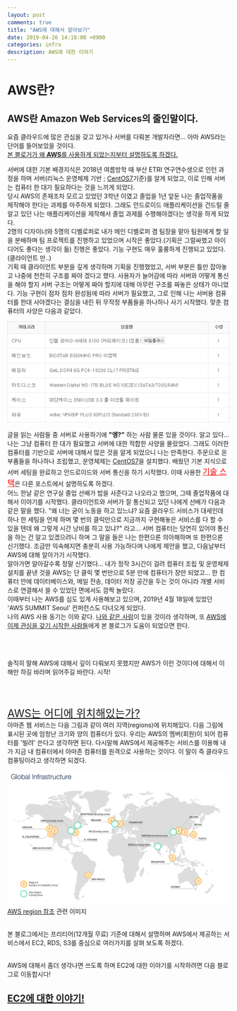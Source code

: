 ```yaml
---
layout: post
comments: true
title: "AWS에 대해서 알아보기"
date: 2019-04-26 14:18:00 +0900
categories: infra
description: AWS에 대한 이야기
---
```


# AWS란?
## AWS란 Amazon Web Services의 줄인말이다.

<p>요즘 클라우드에 많은 관심을 갖고 있거나 서버를 다뤄본 개발자라면... 아마 AWS라는 단어를 들어보았을 것이다.<br>
<u>본 블로거가 왜 <strong>AWS</strong>를 사용하게 되었는지부터 설명하도록 하겠다.</u></p>

<p>서버에 대한 기본 배경지식은 2018년 여름방학 때 부산 ETRI 연구연수생으로 인턴 과정을 하며 서버(리눅스 운영체제 기반 ; <u>CentOS7</u>기준)를 알게 되었고, 이로 인해 서버는 컴퓨터 한 대가 필요하다는 것을 느끼게 되었다.<br>
당시 AWS의 존재조차 모르고 있었던 3학년 이였고 졸업을 1년 앞둔 나는 졸업작품을 제작해야 한다는 과제를 마주하게 되었다. 그래도 안드로이드 애플리케이션을 건드릴 줄 알고 있던 나는 애플리케이션을 제작해서 졸업 과제를 수행해야겠다는 생각을 하게 되었다.<br>
2명의 디자이너와 5명의 디벨로퍼로 내가 메인 디벨로퍼 겸 팀장을 맡아 팀원에게 할 일을 분배하며 팀 프로젝트를 진행하고 있었으며 시작은 좋았다.(기획은 그럴싸했고 아이디어도 좋다는 생각이 듦) 진행은 좋았다. 기능 구현도 매우 훌륭하게 진행되고 있었다.(클라이언트 만..)<br>
기획 때 클라이언트 부분을 깊게 생각하며 기획을 진행했었고, 서버 부분은 틀만 잡아놓고 나중에 천천히 구조를 짜야 겠다고 했다. 사용자가 늘어감에 따라 서버와 어떻게 통신을 해야 할지 서버 구조는 어떻게 짜야 할지에 대해 아무런 구조를 짜놓은 상태가 아니었다. 기능 구현이 점차 점차 완성됨에 따라 서버가 필요했고, 그로 인해 나는 서버용 컴퓨터를 한대 사야겠다는 결심을 내린 뒤 무작정 부품들을 하나하나 사기 시작했다. 맞춘 컴퓨터의 사양은 다음과 같았다.</p>

![aws-server](/img/infra/infra-aws-server.png)

<p>글을 읽는 사람들 중 서버로 사용하기에 <strong>"엥?"</strong> 하는 사람 물론 있을 것이다. 알고 있다... 나는 그냥 컴퓨터 한 대가 필요했고 서버에 대한 적합한 사양을 몰랐었다. 그래도 이러한 컴퓨터를 기반으로 서버에 대해서 많은 것을 알게 되었으니 나는 만족한다. 주문으로 온 부품들을 하나하나 조립했고, 운영체제는 <u>CentOS7</u>을 설치했다. 배웠던 기본 지식으로 서버 세팅을 완료하고 안드로이드와 서버 통신을 하기 시작했다. 이때 사용한 <font size="4em" color="red"><u>기술 스택</u></font>은 다른 포스트에서 설명하도록 하겠다.<br>
어느 한날 같은 연구실 졸업 선배가 밥을 사준다고 나오라고 했으며, 그때 졸업작품에 대해서 이야기를 시작했다. 클라이언트와 서버가 잘 통신되고 있던 나에게 선배가 다음과 같은 말을 했다. "왜 너는 굳이 노동을 하고 있느냐? 요즘 클라우드 서비스가 대세인데 하나 한 세팅을 언제 하며 몇 번의 클릭만으로 지금까지 구현해놓은 서비스를 다 할 수 있을 텐데 왜 그렇게 시간 낭비를 하고 있냐?" 라고... 서버 컴퓨터는 당연히 있어야 통신을 하는 건 알고 있겠으려니 하며 그 말을 들은 나는 한편으론 의아해하며 또 한편으론 신기했다. 조금만 익숙해지면 충분히 사용 가능하다며 나에게 제안을 했고, 다음날부터 AWS에 대해 알아가기 시작했다.<br>
알아가면 알아갈수록 정말 신기했다... 내가 정작 3시간이 걸려 컴퓨터 조립 및 운영체제 설치를 끝낸 것을 AWS는 단 클릭 몇 번만으로 5분 만에 컴퓨터가 장만 되었고... 한 컴퓨터 안에 데이터베이스와, 메일 전송, 데이터 저장 공간을 두는 것이 아니라 개별 서비스로 연결해서 쓸 수 있었던 면에서도 깜짝 놀랐다.<br>
이때부터 나는 AWS를 심도 있게 사용해보고 있으며, 2019년 4월 18일에 있었던 'AWS SUMMIT Seoul' 컨퍼런스도 다녀오게 되었다.<br>
나의 AWS 사용 동기는 이와 같다. <u>나와 같은 사람</u>이 있을 것이라 생각하며, 또 <u>AWS에 이제 관심을 갖기 시작한 사람들</u>에게 본 블로그가 도움이 되었으면 한다.<br><br><br><br></p>
<p>솔직히 말해 AWS에 대해서 깊이 다뤄보지 못했지만 AWS가 이런 것이다에 대해서 이해만 하길 바라며 읽어주길 바란다. 시작!<br><br><br><br></p>

<p><font size="5em"><u>AWS는 어디에 위치해있는가?</u></font><br>아마존 웹 서비스는 다음 그림과 같이 여러 지역(regions)에 위치해있다. 다음 그림에 표시된 곳에 엄청난 크기와 양의 컴퓨터가 있다. 우리는 AWS의 멤버(회원)이 되어 컴퓨터를 '빌려' 쓴다고 생각하면 된다. 다시말해 AWS에서 제공해주는 서비스를 이용해 내가 지금 내 컴퓨터에서 아마존 컴퓨터를 원격으로 사용하는 것이다. 이 말이 즉 클라우드 컴퓨팅이라고 생각하면 되겠다.</p>

![aws-region](/img/infra/infra-aws-region.png)
[AWS region 참조](http://jayendrapatil.com/aws-regions-availability-zones-and-edge-locations/) 관련 이미지<br><br>

<p>본 블로그에서는 프리티어(12개월 무료) 기준에 대해서 설명하며 AWS에서 제공하는 서비스에서 EC2, RDS, S3를 중심으로 여러가지를 살펴 보도록 하겠다. </p>

<p><br>AWS에 대해서 좀더 생각나면 쓰도록 하며 EC2에 대한 이야기를 시작하려면 다음 블로그로 이동합시다!</p>

## [EC2에 대한 이야기!](https://msnodeve.github.io/infra/2019-04-26-infra-aws-ec2/)
